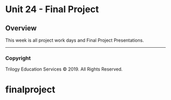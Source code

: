 # Unit 24 - Final Project

## Overview

This week is all project work days and Final Project Presentations.
- - -

### Copyright

Trilogy Education Services © 2019. All Rights Reserved.
# finalproject
